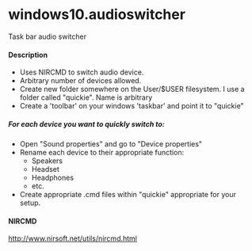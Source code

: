 # windows10.audioswitcher
Task bar audio switcher

#### Description
 * Uses NIRCMD to switch audio device.
 * Arbitrary number of devices allowed.
 * Create new folder somewhere on the User/$USER filesystem.  I use a folder called "quickie".  Name is arbitrary
 * Create a 'toolbar' on your windows 'taskbar' and point it to "quickie"

##### For each device you want to quickly switch to:
 * Open "Sound properties" and go to "Device properties"
 * Rename each device to their appropriate function:
   * Speakers
   * Headset
   * Headphones
   * etc.
 * Create appropriate .cmd files within "quickie" appropriate for your setup.
 
#### NIRCMD
http://www.nirsoft.net/utils/nircmd.html

